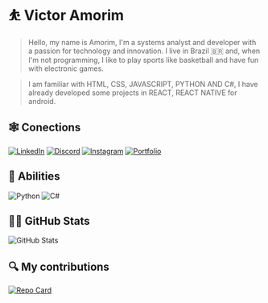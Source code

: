 
# ⛹️ Victor Amorim 
 >   Hello, my name is Amorim, I'm a systems analyst and developer with a passion for technology and innovation. I live in Brazil 🇧🇷 and, when I'm not programming, I like to play sports like basketball and have fun with electronic games.
 
> I am familiar with HTML, CSS, JAVASCRIPT, PYTHON AND C#, I have already developed some projects in REACT, REACT NATIVE for android.

## 🕸️ Conections
[![LinkedIn](https://img.shields.io/badge/LinkedIn-0077B5?style=for-the-badge&logo=linkedin&logoColor=white)](https://www.linkedin.com/in/victor-amorim-444351259)
[![Discord](https://img.shields.io/badge/Discord-7289DA?style=for-the-badge&logo=discord&logoColor=white)](https://discord.com/channels/@Victor.com.br/)
[![Instagram](https://img.shields.io/badge/-Instagram-%23E4405F?style=for-the-badge&logo=instagram&logoColor=white)](https://www.instagram.com/_poamorim/)
[![Portfolio](https://img.shields.io/badge/Portfolio-FF5722?style=for-the-badge&logo=todoist&logoColor=white)](https://www.dio.me/users/victorsantorseu)

## 🦉 Abilities
![Python](https://img.shields.io/badge/python-0077B5?style=for-the-badge&logo=python&logoColor=ffdd54)
![C#](https://img.shields.io/badge/C%23-7289DA?style=for-the-badge&logo=c-sharp&logoColor=white)

## 👨‍💻 GitHub Stats
![GitHub Stats](https://github-readme-stats.vercel.app/api?username=oAmorim2k5&theme=transparent&bg_color=F47D29&border_color=fff&show_icons=true&icon_color=fff&title_color=fff&text_color=fff)

## 🔍 My contributions
[![Repo Card](https://github-readme-stats.vercel.app/api/pin/?username=oAmorim2k5&repo=dio-lab-open-source&bg_color=F47D29&border_color=fff&show_icons=true&icon_color=fff&title_color=fff&text_color=fff)](https://github.com/oAmorim2k5/dio-lab-open-source)


